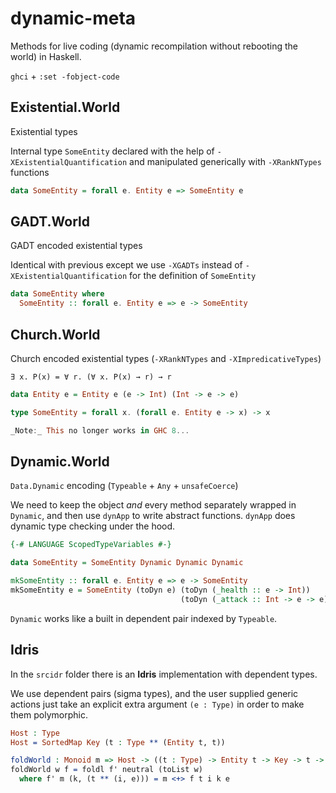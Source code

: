dynamic-meta
============

Methods for live coding (dynamic recompilation without rebooting the world) in Haskell.

`ghci` + `:set -fobject-code`

## Existential.World

Existential types

Internal type `SomeEntity` declared with the help of
`-XExistentialQuantification` and manipulated generically with
`-XRankNTypes` functions

```Haskell
data SomeEntity = forall e. Entity e => SomeEntity e
```

## GADT.World

GADT encoded existential types

Identical with previous except we use `-XGADTs` instead of
`-XExistentialQuantification` for the definition of `SomeEntity`

```Haskell
data SomeEntity where
  SomeEntity :: forall e. Entity e => e -> SomeEntity
```

## Church.World

Church encoded existential types (`-XRankNTypes` and `-XImpredicativeTypes`)

`∃ x. P(x) = ∀ r. (∀ x. P(x) → r) → r`

```Haskell
data Entity e = Entity e (e -> Int) (Int -> e -> e)

type SomeEntity = forall x. (forall e. Entity e -> x) -> x

_Note:_ This no longer works in GHC 8...
```

## Dynamic.World

`Data.Dynamic` encoding (`Typeable` + `Any` + `unsafeCoerce`)

We need to keep the object _and_ every method separately wrapped in `Dynamic`,
and then use `dynApp` to write abstract functions.
`dynApp` does dynamic type checking under the hood.

```Haskell
{-# LANGUAGE ScopedTypeVariables #-} 

data SomeEntity = SomeEntity Dynamic Dynamic Dynamic

mkSomeEntity :: forall e. Entity e => e -> SomeEntity
mkSomeEntity e = SomeEntity (toDyn e) (toDyn (_health :: e -> Int))
                                      (toDyn (_attack :: Int -> e -> e))
```

`Dynamic` works like a built in dependent pair indexed by `Typeable`.

## Idris

In the `srcidr` folder there is an **Idris** implementation with dependent types.

We use dependent pairs (sigma types), and the user supplied generic actions just
take an explicit extra argument `(e : Type)` in order to make them polymorphic.

```Idris
Host : Type
Host = SortedMap Key (t : Type ** (Entity t, t))

foldWorld : Monoid m => Host -> ((t : Type) -> Entity t -> Key -> t -> m) -> m
foldWorld w f = foldl f' neutral (toList w)
  where f' m (k, (t ** (i, e))) = m <+> f t i k e
```
